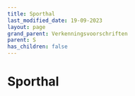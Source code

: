 ```yaml
---
title: Sporthal
last_modified_date: 19-09-2023
layout: page
grand_parent: Verkenningsvoorschriften
parent: S
has_children: false
---
```


Sporthal
========

